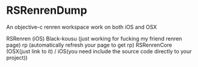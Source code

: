 RSRenrenDump
============
An objective-c renren workspace work on both iOS and OSX

RSRenren (iOS)
Black-kousu (just working for fucking my friend renren page)
rp (automatically refresh your page to get rp)
RSRenrenCore (OSX(just link to it) / iOS(you need include the source code directly to your project)) 
